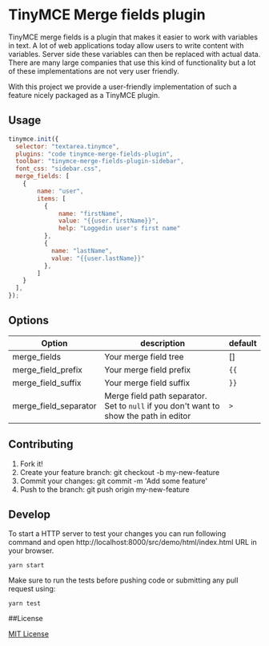 # TinyMCE Merge fields plugin

TinyMCE merge fields is a plugin that makes it easier to work with variables in text. A lot of web applications today allow users to write content with variables. Server side these variables can then be replaced with actual data. There are many large companies that use this kind of functionality but a lot of these implementations are not very user friendly.

With this project we provide a user-friendly implementation of such a feature nicely packaged as a TinyMCE plugin.

## Usage
```javascript
tinymce.init({
  selector: "textarea.tinymce",
  plugins: "code tinymce-merge-fields-plugin",
  toolbar: "tinymce-merge-fields-plugin-sidebar",
  font_css: "sidebar.css",
  merge_fields: [
    {
        name: "user",
        items: [
          {
              name: "firstName",
              value: "{{user.firstName}}",
              help: "Loggedin user's first name"
          },
          {
            name: "lastName",
            value: "{{user.lastName}}"
          },
        ]
    }
  ],
});
```
## Options
| Option | description | default |
---|---|---|
| merge_fields | Your merge field tree | [] |
| merge_field_prefix | Your merge field prefix | `{{`
| merge_field_suffix | Your merge field suffix | `}}`
| merge_field_separator | Merge field path separator. Set to `null` if you don't want to show the path in editor | `>`

## Contributing
1. Fork it!
2. Create your feature branch: git checkout -b my-new-feature
3. Commit your changes: git commit -m 'Add some feature'
4. Push to the branch: git push origin my-new-feature

## Develop
To start a HTTP server to test your changes you can run following command and open http://localhost:8000/src/demo/html/index.html  URL in your browser.
```shell
yarn start
```
Make sure to run the tests before pushing code or submitting any pull request using:
```shell
yarn test
```

##License

[MIT License](http://opensource.org/licenses/MIT)